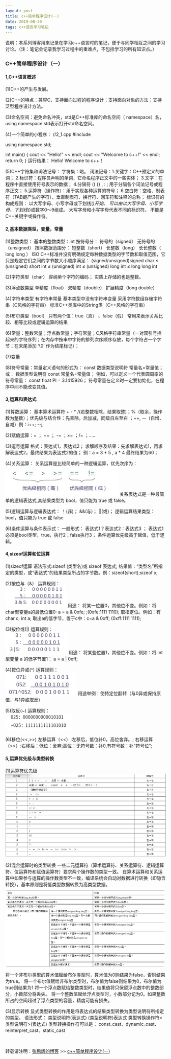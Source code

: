```yaml
---
layout: post
title: c++简单程序设计(一)
date: 2019-08-30
tags: c++语言学习笔记
---
```


说明：本系列博客用来记录在学习c++语言时的笔记，便于与同学相互之间的学习讨论。（注：笔记会记录我学习过程中的重难点，不包括学习的所有知识点。）

### C++简单程序设计（一）
#### 1,C++语言概述
(1)C++的产生与发展。

(2)C++的特点：兼容C，支持面向过程的程序设计；支持面向对象的方法；支持泛型程序设计方法。

(3)命名空间：避免命名冲突，std是C++标准库的命名空间（ namespace）名，using namespace std表示打开std命名空间。

(4)一个简单的小程序：
//2_1.cpp
#include <iostream>

using namespace std;

int main() {
     cout << "Hello!" << endl;
     cout << "Welcome to c++!" << endl;
     return 0;
}
运行结果：
Hello!
Welcome to c++！

(5)C++字符集和词法记号：
字符集：略。
词法记号：1.关键字：C++预定义的单词；
2.标识符：程序员声明的单词，它命名程序正文中的一些实体；
3.文字：在程序中直接使用符号表示的数据；
4.分隔符 ()   {}   ,    :    ; 用于分隔各个词法记号或程序正文；
5.运算符（操作符）：用于实现各种运算的符号；
6.空白符：空格、制表符（TAB键产生的字符）、垂直制表符、换行符、回车符和注释的总称；
标识符的构成规则：
以大写字母、小写字母或下划线(_)开始。
可以由以大写字母、小写字母、下划线(_)或数字0～9组成。
大写字母和小写字母代表不同的标识符。
不能是C++关键字或操作符。

#### 2,基本数据类型，变量，常量
(1)整数类型：
基本的整数类型：int
按符号分：
符号的（signed）
无符号的（unsigned）
按照数据范围分：
短整数（short）
长整数（long）
长长整数（ long long ）
ISO C++标准并没有明确规定每种数据类型的字节数和取值范围，它只是规定它们之间的字节数大小顺序满足：
(signed/unsigned)signed char ≤ (unsigned) short int ≤ (unsigned) int ≤ (unsigned) long int ≤ long long int

(2)字符类型（char）
容纳单个字符的编码；
实质上存储的也是整数。

(3)浮点数类型
单精度（float）
双精度（double）
扩展精度（long  double）

(4)字符串类型
有字符串常量
基本类型中没有字符串变量
采用字符数组存储字符串（C风格的字符串）
标准C++类库中的String类（C++风格的字符串）

(5)布尔类型（bool）
只有两个值：true（真） 、false（假）
常用来表示关系比较、相等比较或逻辑运算的结果

(6)常量：整数常量；浮点数常量；字符常量；C风格字符串常量（一对双引号括起来的字符序列；在内存中按串中字符的排列次序顺序存放，每个字符占一个字节；在末尾添加 ‘\0’ 作为结尾标记）；

(7)变量

(8)符号常量：常量定义语句的形式为：
const  数据类型说明符  常量名=常量值；
或：
数据类型说明符  const  常量名=常量值；
例如，可以定义一个代表圆周率的符号常量：
const float PI = 3.1415926；
符号常量在定义时一定要初始化，在程序中间不能改变其值。

#### 3,运算和表达式
(1)算数运算：
基本算术运算符 +  -  *  /(若整数相除，结果取整)；%（取余，操作数为整数）；优先级与结合性：先乘除，后加减，同级自左至右 ；++, --（自增、自减）例：i++;    --j;

(2)赋值运算：= ； += ； -= ；×= ；/= ；...... 

(3)逗号运算
格式：表达式1，表达式2；
求解顺序及结果：先求解表达式1，再求解表达式2，最终结果为表达式2的值；
例：a = 3 * 5 , a * 4   最终结果为60；

(4)关系运算：
关系运算是比较简单的一种逻辑运算，优先次序为：
<br />
![](/images/posts/cpp_learning_process/6.png)
关系表达式是一种最简单的逻辑表达式,其结果类型为 bool，值只能为 true 或 false。

(5)逻辑运算与逻辑表达式：
！(非)； &&(与)； ||(或)；
逻辑运算结果类型：bool，值只能为 true 或 false

(6)条件运算与条件表示式：
一般形式： 表达式1？表达式2：表达式3 ； 表达式1必须是bool类型，true，执行2；false执行3；
条件运算优先级高于赋值，低于逻辑。

#### 4,sizeof运算和位运算
(1)sizeof运算
语法形式:sizeof (类型名)或 sizeof 表达式; 
结果值：“类型名”所指定的类型，或“表达式”的结果类型所占的字节数。例：sizeof(short);sizeof x;

(2)按位与（&）
运算规则：
<br />
![](/images/posts/cpp_learning_process/7.png)
用途：
将某一位置0，其他位不变。例如：将char型变量a的最低位置0: a = a & 0xfe; ;(0xfe:1111 1110);
取指定位。例如：有char c; int a; 取出a的低字节，置于c中：c=a & 0xff; (0xff:1111 1111);

(3)按位或(|)
运算规则：
<br />
![](/images/posts/cpp_learning_process/8.png)
用途：
将某些位置1，其他位不变。例如：将 int 型变量 a 的低字节置1： a = a | 0xff;

(4)按位异或(^)
运算规则：
<br />
![](/images/posts/cpp_learning_process/9.png)
用途举例：使特定位翻转（与0异或保持原值，与1异或取反）

(5)取反(~)
运算规则：
<br />
![](/images/posts/cpp_learning_process/10.png)

(6)移位(<<,>>)
左移运算（<<）:左移后，低位补0，高位舍弃。;
右移运算（>>）:右移后：低位：舍弃;高位：无符号数：补0,有符号数：补“符号位”;

#### 5,运算优先级与类型转换
(1)运算符优先级
<br />
![](/images/posts/cpp_learning_process/11.png)

(2)混合运算时的类型转换
一些二元运算符（算术运算符、关系运算符、逻辑运算符、位运算符和赋值运算符）要求两个操作数的类型一致。
在算术运算和关系运算中如果参与运算的操作数类型不一致，编译系统会自动对数据进行转换（即隐含转换），基本原则是将低类型数据转换为高类型数据。
<br />
![](/images/posts/cpp_learning_process/12.png)
将一个非布尔类型的算术值赋给布尔类型时，算术值为0则结果为false，否则结果为true。
将一个布尔值赋给非布尔类型时，布尔值为false则结果为0，布尔值为true则结果为1
将一个浮点数赋给整数类型时，结果值将只保留浮点数中的整数部分，小数部分将丢失。
将一个整数值赋给浮点类型时，小数部分记为0。如果整数所占的空间超过了浮点类型的容量，精度可能有损失。

(3)显示转换
显式类型转换的作用是将表达式的结果类型转换为类型说明符所指定的类型。
语法形式：
类型说明符(表达式)
(类型说明符)表达式
类型转换操作符<类型说明符>(表达式)
类型转换操作符可以是：
const_cast、dynamic_cast、reinterpret_cast、static_cast




<br>

转载请注明：[张鹏辉的博客](http://danielzph.github.io) >> [c++简单程序设计(一)](https://danielzph.github.io/2019/08/cpplearningprocess2/)










